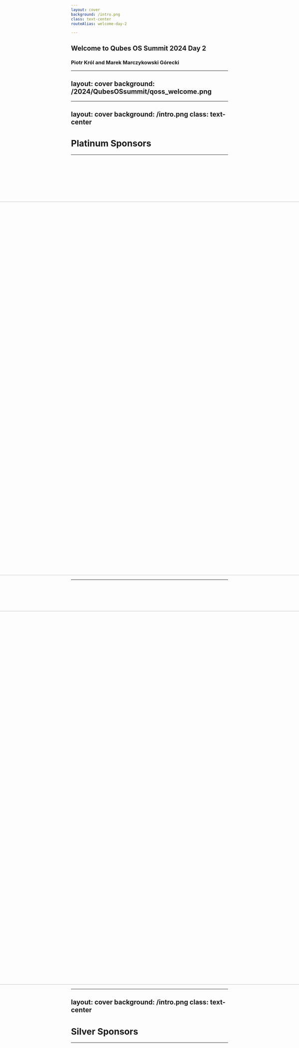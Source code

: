 ```yaml
---
layout: cover
background: /intro.png
class: text-center
routeAlias: welcome-day-2

---
```

## Welcome to Qubes OS Summit 2024 Day 2

### Piotr Król and Marek Marczykowski Górecki

<!-- markdownlint-disable MD022 MD003 -->
---
layout: cover
background: /2024/QubesOSsummit/qoss_welcome.png
---

---
layout: cover
background: /intro.png
class: text-center
---
<!-- markdownlint-enable MD022 MD003 -->

# Platinum Sponsors

---

<div style="display: flex; justify-content: center; align-items: center;
  margin-top:150px;">
  <center>
    <img src="/2024/QubesOSsummit/fopf_logo.png" width="1200">
  </center>
</div>

<!--

Freedom of the Press Foundation’s generous contribution and commitment to
defending press freedom and digital privacy by building secure communication
tools aligns with Qubes OS Summit goals of coordinating Qubes OS and associated
projects development, like SecureDrop, with community.

-->

---

<div style="display: flex; justify-content: center; align-items: center;
  margin-top:100px;">
<center><img src="/2024/QubesOSsummit/mullvad_logo.png" width="1200"></center>
</div>

<!--

Mullvad’s support for transparency and privacy enhancing technologies is known
in our community. What is more important you can support those who support us
by choosing their products in that way your getting great VPN with possibility
for anonymous or cryptocurrency payment, which is well recognized by
independent reviewers.

-->

<!-- markdownlint-disable MD022 MD003 -->
---
layout: cover
background: /intro.png
class: text-center
---
<!-- markdownlint-enable MD022 MD003 -->

# Silver Sponsors

---

<div style="display: flex; justify-content: center; align-items: center;
  height: 40vh;">
  <img src="/2024/QubesOSsummit/novacustom_logo.png" style="max-width: 50%;
    height: auto;">
  <img src="/2024/QubesOSsummit/nitrokey_logo.png" style="max-width: 500%;
    height: auto;">
</div>

<!--

NovaCustom’s deliver Qubes OS Certified Hardware maximizing transparency and
trustworthiness of our computing.

Nitrokey’s secure our digital life with USB FIDO-compliance tokens as well as
hardware with Heads firmware.

You can always thank them by recommending them and their products.

-->

---

# Day 2 agenda

### 10:00-10:10

#### **_Welcome to Qubes OS Summit 2024 Day 2_** - Piotr (3mdeb), Marek (ITL)

### 10:15-10:35

#### **_NovaCustom: introducing the new Qubes OS certified V54 and V56 Series_** - Wessel & Tijn  (NovaCustom)

### 10:45-11:15

#### **_Implementing UEFI Secure Boot in Qubes OS: Challenges and Future Steps_** - Piotr (3mdeb)

### 11:25-12:15

#### **_GPU passthrough - My personal experience_** - Neowutran (Specialist in OffSec)

### 12:15-13:00

#### **_Joys and sorrows of multi-VM app development: a SecureDrop Workstation case study_** - Francisco Rocha (@deeplow)

### 13:00-14:30

#### **_Lunch_**

---

# Day 2 agenda

### 14:30-15:00

#### **_Qubes in the land of Ansible_** - Kushal (Sunet)

### 15:05-15:35

#### **_Safe disk states as a firmware service, what do we want?_** - Thierry (Heads Maintainer)

### 15:40-16:10

#### **_Qubes & Device_** - Piotr (ITL)

### 16:15-17:00

#### **_Heads rolling release : roles of upstream and downstream forks_** - Thierry (Heads Maintainer)

### 17:10-17:40

#### **_Update on Qubes Air_** - Marek&Frédéric (ITL/Qubes Team)

### 17:50-18:00

#### **_Closing Notes_** - Piotr (3mdeb)

<!-- markdownlint-disable MD022 MD003 -->
---
layout: cover
background: /intro.png
class: text-center
---
<!-- markdownlint-enable MD022 MD003 -->

# Q&A
